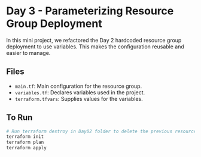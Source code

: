# Day 3 - Parameterizing Resource Group Deployment

In this mini project, we refactored the Day 2 hardcoded resource group deployment to use variables. This makes the configuration reusable and easier to manage.

## Files
- `main.tf`: Main configuration for the resource group.
- `variables.tf`: Declares variables used in the project.
- `terraform.tfvars`: Supplies values for the variables.

## To Run
```bash
# Run terraform destroy in Day02 folder to delete the previous resource group if you want
terraform init
terraform plan
terraform apply
